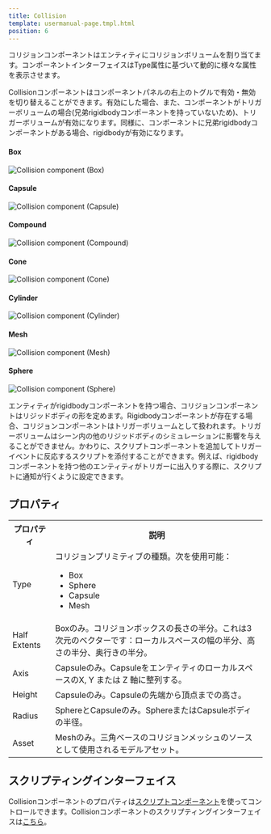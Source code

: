 ```yaml
---
title: Collision
template: usermanual-page.tmpl.html
position: 6
---
```


コリジョンコンポーネントはエンティティにコリジョンボリュームを割り当てます。コンポーネントインターフェイスはType属性に基づいて動的に様々な属性を表示させます。 

Collisionコンポーネントはコンポーネントパネルの右上のトグルで有効・無効を切り替えることができます。有効にした場合、また、コンポーネントがトリガーボリュームの場合(兄弟rigidbodyコンポーネントを持っていないため)、トリガーボリュームが有効になります。同様に、コンポーネントに兄弟rigidbodyコンポーネントがある場合、rigidbodyが有効になります。

#### Box
![Collision component (Box)][1]
#### Capsule
![Collision component (Capsule)][2]
#### Compound
![Collision component (Compound)][3]
#### Cone
![Collision component (Cone)][4]
#### Cylinder
![Collision component (Cylinder)][5]
#### Mesh
![Collision component (Mesh)][6]
#### Sphere
![Collision component (Sphere)][7]

エンティティがrigidbodyコンポーネントを持つ場合、コリジョンコンポーネントはリジッドボディの形を定めます。Rigidbodyコンポーネントが存在する場合、コリジョンコンポーネントはトリガーボリュームとして扱われます。トリガーボリュームはシーン内の他のリジッドボディのシミュレーションに影響を与えることができません。かわりに、スクリプトコンポーネントを追加してトリガーイベントに反応するスクリプトを添付することができます。例えば、rigidbodyコンポーネントを持つ他のエンティティがトリガーに出入りする際に、スクリプトに通知が行くように設定できます。

## プロパティ

<table class="table table-striped">
    <col class="property-name"></col>
    <col class="property-description"></col>
    <tr><th>プロパティ</th><th>説明</th></tr>
    <tr><td>Type</td><td>コリジョンプリミティブの種類。次を使用可能：<ul><li>Box</li><li>Sphere</li><li>Capsule</li><li>Mesh</li></ul></td></tr>
    <tr><td>Half Extents</td><td>Boxのみ。コリジョンボックスの長さの半分。これは3次元のベクターです：ローカルスペースの幅の半分、高さの半分、奥行きの半分。</td></tr>
    <tr><td>Axis</td><td>Capsuleのみ。CapsuleをエンティティのローカルスペースのX, Y または Z 軸に整列する。</td></tr>
    <tr><td>Height</td><td>Capsuleのみ。Capsuleの先端から頂点までの高さ。</td></tr>
    <tr><td>Radius</td><td>SphereとCapsuleのみ。SphereまたはCapsuleボディの半径。</td></tr>
    <tr><td>Asset</td><td>Meshのみ。三角ベースのコリジョンメッシュのソースとして使用されるモデルアセット。</td></tr>
</table>

## スクリプティングインターフェイス

Collisionコンポーネントのプロパティは[スクリプトコンポーネント][8]を使ってコントロールできます。Collisionコンポーネントのスクリプティングインターフェイスは[こちら][9]。

[1]: /images/user-manual/scenes/components/component-collision-box.png
[2]: /images/user-manual/scenes/components/component-collision-capsule.png
[3]: /images/user-manual/scenes/components/component-collision-compound.png
[4]: /images/user-manual/scenes/components/component-collision-cone.png
[5]: /images/user-manual/scenes/components/component-collision-cylinder.png
[6]: /images/user-manual/scenes/components/component-collision-mesh.png
[7]: /images/user-manual/scenes/components/component-collision-sphere.png
[8]: /user-manual/packs/components/script
[9]: /engine/api/stable/symbols/pc.CollisionComponent.html

